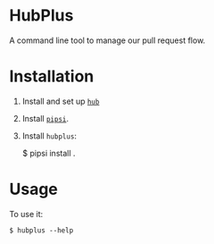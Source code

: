 # HubPlus

A command line tool to manage our pull request flow.


# Installation

1. Install and set up [`hub`](https://github.com/github/hub#installation)

2. Install [`pipsi`](https://github.com/mitsuhiko/pipsi#readme).

3. Install `hubplus`:

    $ pipsi install .


# Usage

To use it:

    $ hubplus --help
